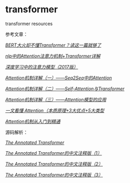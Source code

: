 # transformer
transformer resources

参考文章：

[*BERT大火却不懂Transformer？读这一篇就够了*](https://zhuanlan.zhihu.com/p/54356280)

[*nlp中的Attention注意力机制+Transformer详解*](https://zhuanlan.zhihu.com/p/53682800)

[*深度学习中的注意力模型（2017版）*](https://zhuanlan.zhihu.com/p/37601161)

[*Attention机制详解（一）——Seq2Seq中的Attention*](https://zhuanlan.zhihu.com/p/47063917)

[*Attention机制详解（二）——Self-Attention与Transformer*](https://zhuanlan.zhihu.com/p/47282410)

[*Attention机制详解（三）——Attention模型的应用*](https://zhuanlan.zhihu.com/p/47613793)

[*一文看懂 Attention（本质原理+3大优点+5大类型*](https://zhuanlan.zhihu.com/p/91839581)

[*Attention机制从入门到精通*](https://zhuanlan.zhihu.com/p/78850152)


源码解析：


[*The Annotated Transformer*](https://nlp.seas.harvard.edu/2018/04/03/attention.html)

[*The Annotated Transformer的中文注释版（1）*](https://zhuanlan.zhihu.com/p/107889011)

[*The Annotated Transformer的中文注释版（2）*](https://zhuanlan.zhihu.com/p/107889011)

[*The Annotated Transformer的中文注释版（3）*](https://zhuanlan.zhihu.com/p/109003287)


